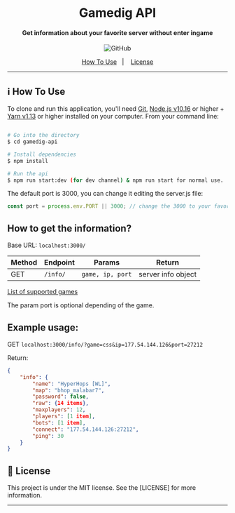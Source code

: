 <h1 align="center">
    Gamedig API
</h1>

<h4 align="center">
  Get information about your favorite server without enter ingame
</h4>
<p align="center">
  <img alt="GitHub" src="https://img.shields.io/github/license/vitogd/gamedig-api.svg">
</p>

<p align="center">
  <a href="#information_source-how-to-use">How To Use</a>&nbsp;&nbsp;&nbsp;|&nbsp;&nbsp;&nbsp;
  <a href="#memo-license">License</a>
</p>

---

## :information_source: How To Use

To clone and run this application, you'll need [Git](https://git-scm.com), [Node.js v10.16](https://nodejs.org/]) or higher + [Yarn v1.13](https://yarnpkg.com/) or higher installed on your computer. From your command line:

```bash

# Go into the directory
$ cd gamedig-api

# Install dependencies
$ npm install

# Run the api
$ npm run start:dev (for dev channel) & npm run start for normal use.
```

The default port is 3000, you can change it editing the server.js file:

```js
const port = process.env.PORT || 3000; // change the 3000 to your favorite port
```

## How to get the information?

Base URL: `localhost:3000/`

| Method | Endpoint | Params           | Return             |
| ------ | -------- | ---------------- | ------------------ |
| GET    | `/info/` | `game, ip, port` | server info object |

[List of supported games](https://github.com/gamedig/node-gamedig#games-list)

The param port is optional depending of the game.

## Example usage:

GET `localhost:3000/info/?game=css&ip=177.54.144.126&port=27212`

Return:

```json
{
    "info": {
        "name": "HyperHops [WL]",
        "map": "bhop_malabar7",
        "password": false,
        "raw": {14 items},
        "maxplayers": 12,
        "players": [1 item],
        "bots": [1 item],
        "connect": "177.54.144.126:27212",
        "ping": 30
    }
}
```

## :memo: License

This project is under the MIT license. See the [LICENSE] for more information.

---
